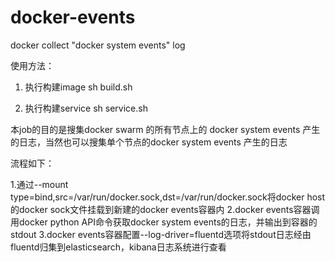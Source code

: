 # docker-events
docker collect "docker system events" log

使用方法：

1. 执行构建image
sh build.sh

2. 执行构建service
sh service.sh

本job的目的是搜集docker swarm 的所有节点上的 docker system events 产生的日志，当然也可以搜集单个节点的docker system events 产生的日志

流程如下：

1.通过--mount type=bind,src=/var/run/docker.sock,dst=/var/run/docker.sock将docker host的docker sock文件挂载到新建的docker events容器内
2.docker events容器调用docker python API命令获取docker system events的日志，并输出到容器的stdout
3.docker events容器配置--log-driver=fluentd选项将stdout日志经由fluentd归集到elasticsearch，kibana日志系统进行查看
